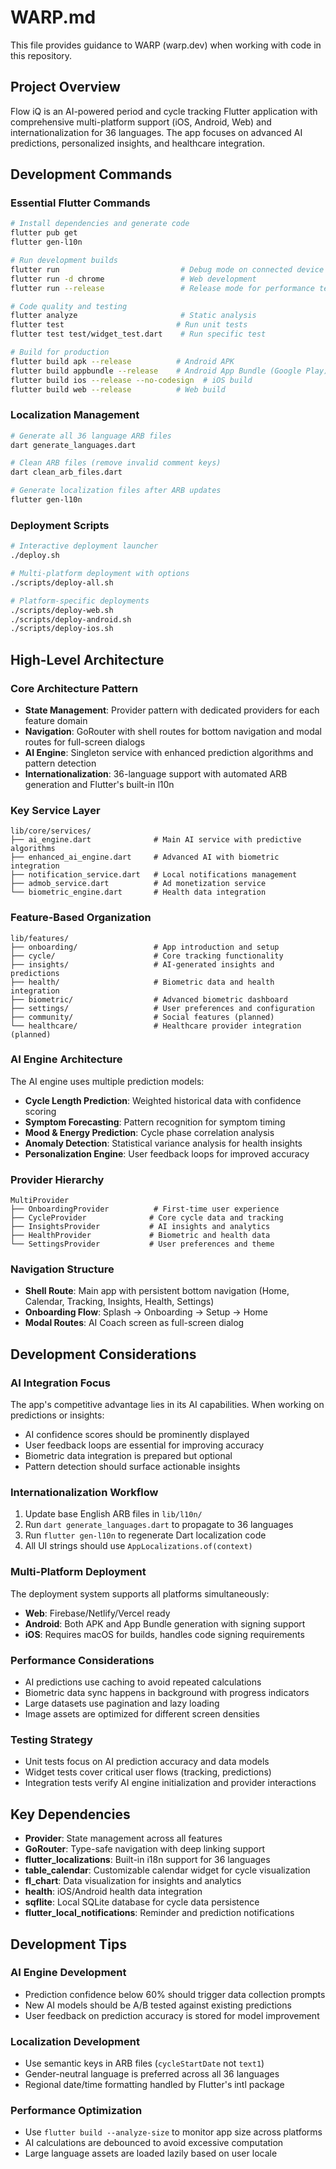 # WARP.md

This file provides guidance to WARP (warp.dev) when working with code in this repository.

## Project Overview

Flow iQ is an AI-powered period and cycle tracking Flutter application with comprehensive multi-platform support (iOS, Android, Web) and internationalization for 36 languages. The app focuses on advanced AI predictions, personalized insights, and healthcare integration.

## Development Commands

### Essential Flutter Commands
```bash
# Install dependencies and generate code
flutter pub get
flutter gen-l10n

# Run development builds
flutter run                           # Debug mode on connected device
flutter run -d chrome                 # Web development
flutter run --release                 # Release mode for performance testing

# Code quality and testing
flutter analyze                       # Static analysis
flutter test                         # Run unit tests
flutter test test/widget_test.dart    # Run specific test

# Build for production
flutter build apk --release          # Android APK
flutter build appbundle --release    # Android App Bundle (Google Play)
flutter build ios --release --no-codesign  # iOS build
flutter build web --release          # Web build
```

### Localization Management
```bash
# Generate all 36 language ARB files
dart generate_languages.dart

# Clean ARB files (remove invalid comment keys)
dart clean_arb_files.dart

# Generate localization files after ARB updates
flutter gen-l10n
```

### Deployment Scripts
```bash
# Interactive deployment launcher
./deploy.sh

# Multi-platform deployment with options
./scripts/deploy-all.sh

# Platform-specific deployments
./scripts/deploy-web.sh
./scripts/deploy-android.sh
./scripts/deploy-ios.sh
```

## High-Level Architecture

### Core Architecture Pattern
- **State Management**: Provider pattern with dedicated providers for each feature domain
- **Navigation**: GoRouter with shell routes for bottom navigation and modal routes for full-screen dialogs
- **AI Engine**: Singleton service with enhanced prediction algorithms and pattern detection
- **Internationalization**: 36-language support with automated ARB generation and Flutter's built-in l10n

### Key Service Layer
```
lib/core/services/
├── ai_engine.dart              # Main AI service with predictive algorithms
├── enhanced_ai_engine.dart     # Advanced AI with biometric integration
├── notification_service.dart   # Local notifications management
├── admob_service.dart          # Ad monetization service
└── biometric_engine.dart       # Health data integration
```

### Feature-Based Organization
```
lib/features/
├── onboarding/                 # App introduction and setup
├── cycle/                      # Core tracking functionality
├── insights/                   # AI-generated insights and predictions
├── health/                     # Biometric data and health integration
├── biometric/                  # Advanced biometric dashboard
├── settings/                   # User preferences and configuration
├── community/                  # Social features (planned)
└── healthcare/                 # Healthcare provider integration (planned)
```

### AI Engine Architecture
The AI engine uses multiple prediction models:
- **Cycle Length Prediction**: Weighted historical data with confidence scoring
- **Symptom Forecasting**: Pattern recognition for symptom timing
- **Mood & Energy Prediction**: Cycle phase correlation analysis  
- **Anomaly Detection**: Statistical variance analysis for health insights
- **Personalization Engine**: User feedback loops for improved accuracy

### Provider Hierarchy
```
MultiProvider
├── OnboardingProvider          # First-time user experience
├── CycleProvider              # Core cycle data and tracking
├── InsightsProvider           # AI insights and analytics
├── HealthProvider             # Biometric and health data
└── SettingsProvider           # User preferences and theme
```

### Navigation Structure
- **Shell Route**: Main app with persistent bottom navigation (Home, Calendar, Tracking, Insights, Health, Settings)
- **Onboarding Flow**: Splash → Onboarding → Setup → Home
- **Modal Routes**: AI Coach screen as full-screen dialog

## Development Considerations

### AI Integration Focus
The app's competitive advantage lies in its AI capabilities. When working on predictions or insights:
- AI confidence scores should be prominently displayed
- User feedback loops are essential for improving accuracy  
- Biometric data integration is prepared but optional
- Pattern detection should surface actionable insights

### Internationalization Workflow
1. Update base English ARB files in `lib/l10n/`
2. Run `dart generate_languages.dart` to propagate to 36 languages
3. Run `flutter gen-l10n` to regenerate Dart localization code
4. All UI strings should use `AppLocalizations.of(context)`

### Multi-Platform Deployment
The deployment system supports all platforms simultaneously:
- **Web**: Firebase/Netlify/Vercel ready
- **Android**: Both APK and App Bundle generation with signing support
- **iOS**: Requires macOS for builds, handles code signing requirements

### Performance Considerations
- AI predictions use caching to avoid repeated calculations
- Biometric data sync happens in background with progress indicators
- Large datasets use pagination and lazy loading
- Image assets are optimized for different screen densities

### Testing Strategy
- Unit tests focus on AI prediction accuracy and data models
- Widget tests cover critical user flows (tracking, predictions)
- Integration tests verify AI engine initialization and provider interactions

## Key Dependencies
- **Provider**: State management across all features
- **GoRouter**: Type-safe navigation with deep linking support
- **flutter_localizations**: Built-in i18n support for 36 languages
- **table_calendar**: Customizable calendar widget for cycle visualization
- **fl_chart**: Data visualization for insights and analytics
- **health**: iOS/Android health data integration
- **sqflite**: Local SQLite database for cycle data persistence
- **flutter_local_notifications**: Reminder and prediction notifications

## Development Tips

### AI Engine Development
- Prediction confidence below 60% should trigger data collection prompts
- New AI models should be A/B tested against existing predictions
- User feedback on prediction accuracy is stored for model improvement

### Localization Development
- Use semantic keys in ARB files (`cycleStartDate` not `text1`)
- Gender-neutral language is preferred across all 36 languages
- Regional date/time formatting handled by Flutter's intl package

### Performance Optimization  
- Use `flutter build --analyze-size` to monitor app size across platforms
- AI calculations are debounced to avoid excessive computation
- Large language assets are loaded lazily based on user locale
